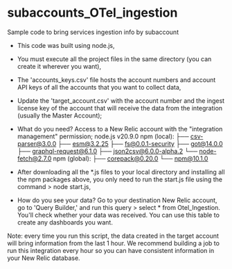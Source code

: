 # subaccounts_OTel_ingestion

Sample code to bring services ingestion info by subaccount

- This code was built using node.js,
- You must execute all the project files in the same directory (you can create it wherever you want),
- The 'accounts_keys.csv' file hosts the account numbers and account API keys of all the accounts that you want to collect data,
- Update the 'target_account.csv' with the account number and the ingest license key of the account that will receive the data from the integration (usually the Master Account);
- What do you need?
Access to a New Relic account with the "integration management" permission;
node.js v20.9.0
npm (local): 
├── csv-parser@3.0.0
├── esm@3.2.25
├── fs@0.0.1-security
├── got@14.0.0
├── graphql-request@6.1.0
├── json2csv@6.0.0-alpha.2
└── node-fetch@2.7.0
npm (global):
├── corepack@0.20.0
└── npm@10.1.0

- After downloading all the *.js files to your local directory and installing all the npm packages above, you only need to run the start.js file using the command > node start.js,
- How do you see your data?
Go to your destination New Relic account, go to 'Query Builder,' and run this query > select * from Otel_Ingestion. You'll check whether your data was received. You can use this table to create any dashboards you want.

Note: every time you run this script, the data created in the target account will bring information from the last 1 hour. We recommend building a job to run this integration every hour so you can have consistent information in your New Relic database.

